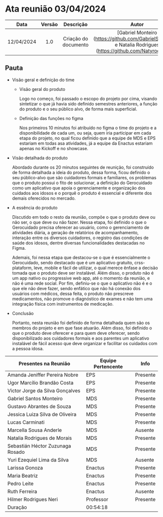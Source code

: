 # Ata reunião 03/04/2024

|    Data    | Versão |      Descrição       |                                                        Autor                                                     |
|:----------:|:------:|:--------------------:|:----------------------------------------------------------------------------------------------------------------:|
| 12/04/2024 |  1.0   | Criação do documento | [Gabriel Monteiro (https://github.com/GabrielSMonteiro) e Natalia Rodrigues (https://github.com/Natyrodrigues)] |

## Pauta

- Visão geral e definição do time

  - Visão geral do produto

      Logo no começo, foi passado o escopo do projeto por cima, visando sintetizar o que já havia sido definido semestres anteriores, a função do produto e o seu público alvo, de forma mais superficial.

  - Definição das funções no figma

      Nos primeiros 10 minutos foi atribuído no figma o time do projeto e a disponibilidade de cada um, ou seja, quem iria participar em cada etapa do projeto, no qual ficou definido que a equipe de MDS e EPS estariam em todas asa atividades, já a equipe da Enactus estariam apenas no Kickoff e no showcase.

- Visão detalhada do produto

     Abordado durante os 20 minutos seguintes de reunição, foi construído de forma detalhada a ideia do produto, dessa forma, ficou definido o seu público-alvo que são cuidadores formais e familiares, os problemas que o produto possui o fito de solucionar, a definição do Gerocuidado como um aplicativo que apoia o gerenciamente e organização dos cuidados aos idosos e o porquê o produto é essencial e diferente dos demais oferecidos no mercado. 

- A essência do produto

     Discutido em todo o resto da reunião, compõe o que o produto deve ou não ser, o que deve ou não fazer. Nessa etapa, foi definido o que o Gerocuidado precisa oferecer ao usuário, como o gerenciamento de atividades diária, a geração de relatórios de acompanhamento, interação entre os diversos cuidadores, o registro das condições de saúde dos idosos, dentre diversas funcionalidades destacadas no Figma. 
      
     Ademais, foi nessa etapa que destacou-se o que é essencialmente o Gerocuidado, sendo destacado que é um aplicativo gratuito, crss-plataform, leve, mobile e fácil de utilizar, o qual merece ênfase a decisão tomada que o produto deve ser instalável. Além disso, o produto não é um app nativo ou progressive web app, até o momento da reunião, e não é uma rede social. Por fim, definiu-se o que o aplicativo não é e o que ele não deve fazer, sendo enfático que não há conexão dos usuários com médicos, dessa feita, o produto não prescreve medicamentos, não promove o diagnóstico de exames e não tem uma integração física com instrumentos de medicação. 

- Conclusão

     Portanto, nesta reunião foi definido de forma detalhada quem são os membros do projeto e em que fase atuarão. Além disso, foi definido o que o produto deve oferecer e para quem deve oferecer, sendo disponibilizado aos cuidadores formais e aos parentes um aplicativo instalável de fácil acesso que deve organizar e facilitar os cuidados com a pessoa idosa.


|          Presentes na Reunião               | Equipe Pertencente | Info     |
|---------------------------------------------|--------------------|----------|
| Amanda Jeniffer Pereira Nobre               | EPS                | Presente |
| Ugor Marcílio Brandão Costa                 | EPS                | Presente |
| Victor Jorge da Silva Gonçalves             | EPS                | Presente |
| Gabriel Santos Monteiro                     | MDS                | Presente |
| Gustavo Abrantes de Souza                   | MDS                | Presente |
| Jessica Luiza Silva de Oliveira             | MDS                | Presente |
| Lucas Carminati                             | MDS                | Presente |
| Marcella Sousa Anderle                      | MDS                | Ausente  |
| Natalia Rodrigues de Morais	                | MDS                | Presente |
| Sebastián Héctor Zuzunaga Rosado            | MDS                | Presente |
| Yuri Ezequiel Lima da Silva                 | MDS                | Ausente  |
| Larissa Gonoza                              | Enactus            | Presente |
| Maria Beatriz                               | Enactus            | Presente |
| Pedro Leite                                 | Enactus            | Presente |
| Ruth Ferreira                               | Enactus            | Ausente  |
| Hilmer Rodrigues Neri                       | Professor          | Presente |
| Duração                                     | 00:54:18           |          |
